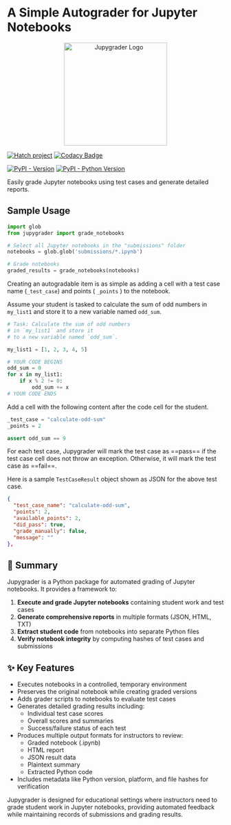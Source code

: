 # A Simple Autograder for Jupyter Notebooks

<p align="center">
  <img src="https://github.com/subwaymatch/jupygrader/blob/main/docs/images/logo_jupygrader_with_text_240.png?raw=true" alt="Jupygrader Logo" width="240"/>
</p>

[![Hatch project](https://img.shields.io/badge/%F0%9F%A5%9A-Hatch-4051b5.svg)](https://github.com/pypa/hatch)
[![Codacy Badge](https://app.codacy.com/project/badge/Grade/0ce9977cb9474fc0a2d7c531c988196b)](https://app.codacy.com/gh/subwaymatch/jupygrader/dashboard?utm_source=gh&utm_medium=referral&utm_content=&utm_campaign=Badge_grade)

[![PyPI - Version](https://img.shields.io/pypi/v/jupygrader.svg)](https://pypi.org/project/jupygrader)
[![PyPI - Python Version](https://img.shields.io/pypi/pyversions/jupygrader.svg)](https://pypi.org/project/jupygrader)

Easily grade Jupyter notebooks using test cases and generate detailed reports.

## Sample Usage

```python
import glob
from jupygrader import grade_notebooks

# Select all Jupyter notebooks in the "submissions" folder
notebooks = glob.glob('submissions/*.ipynb')

# Grade notebooks
graded_results = grade_notebooks(notebooks)
```

Creating an autogradable item is as simple as adding a cell with a test case name (`_test_case`) and points ( `_points` ) to the notebook.

Assume your student is tasked to calculate the sum of odd numbers in `my_list1` and store it to a new variable named `odd_sum`.

```python
# Task: Calculate the sum of odd numbers
# in `my_list1` and store it
# to a new variable named `odd_sum`.

my_list1 = [1, 2, 3, 4, 5]

# YOUR CODE BEGINS
odd_sum = 0
for x in my_list1:
    if x % 2 != 0:
        odd_sum += x
# YOUR CODE ENDS
```

Add a cell with the following content after the code cell for the student.

```python
_test_case = "calculate-odd-sum"
_points = 2

assert odd_sum == 9
```

For each test case, Jupygrader will mark the test case as ==pass== if the test case cell does not throw an exception. Otherwise, it will mark the test case as ==fail==.

Here is a sample `TestCaseResult` object shown as JSON for the above test case.

```json
{
  "test_case_name": "calculate-odd-sum",
  "points": 2,
  "available_points": 2,
  "did_pass": true,
  "grade_manually": false,
  "message": ""
},
```

## 📝 Summary

Jupygrader is a Python package for automated grading of Jupyter notebooks. It provides a framework to:

1. **Execute and grade Jupyter notebooks** containing student work and test cases
2. **Generate comprehensive reports** in multiple formats (JSON, HTML, TXT)
3. **Extract student code** from notebooks into separate Python files
4. **Verify notebook integrity** by computing hashes of test cases and submissions

## ✨ Key Features

- Executes notebooks in a controlled, temporary environment
- Preserves the original notebook while creating graded versions
- Adds grader scripts to notebooks to evaluate test cases
- Generates detailed grading results including:
  - Individual test case scores
  - Overall scores and summaries
  - Success/failure status of each test
- Produces multiple output formats for instructors to review:
  - Graded notebook (.ipynb)
  - HTML report
  - JSON result data
  - Plaintext summary
  - Extracted Python code
- Includes metadata like Python version, platform, and file hashes for verification

Jupygrader is designed for educational settings where instructors need to grade student work in Jupyter notebooks, providing automated feedback while maintaining records of submissions and grading results.

